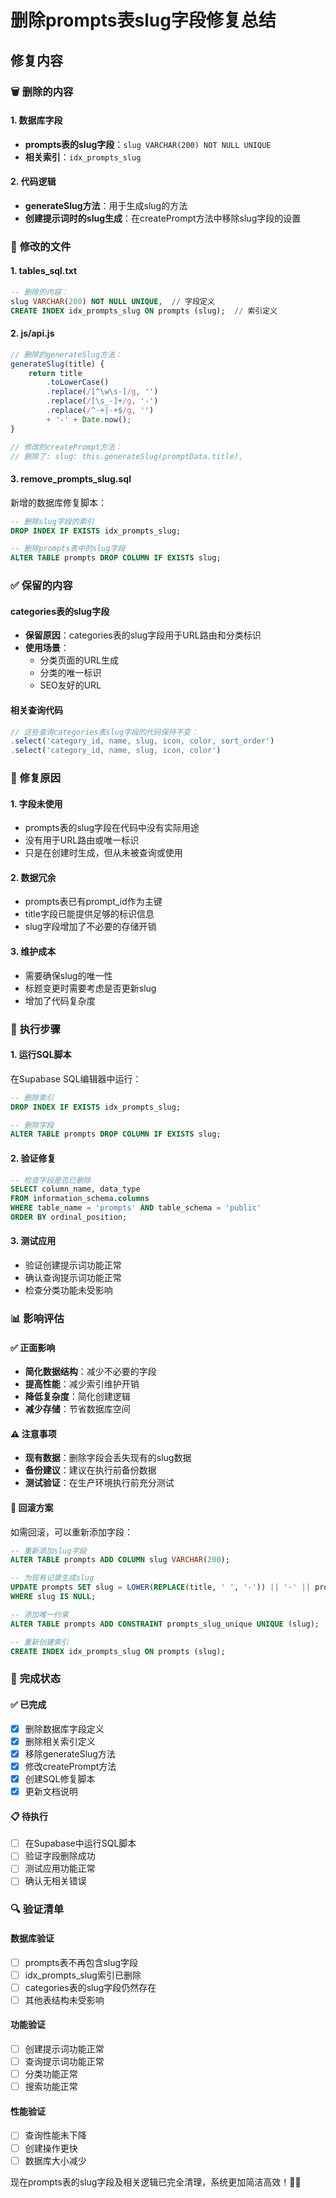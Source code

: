 # 删除prompts表slug字段修复总结

## 修复内容

### 🗑️ **删除的内容**

#### **1. 数据库字段**
- **prompts表的slug字段**：`slug VARCHAR(200) NOT NULL UNIQUE`
- **相关索引**：`idx_prompts_slug`

#### **2. 代码逻辑**
- **generateSlug方法**：用于生成slug的方法
- **创建提示词时的slug生成**：在createPrompt方法中移除slug字段的设置

### 📁 **修改的文件**

#### **1. tables_sql.txt**
```sql
-- 删除的内容：
slug VARCHAR(200) NOT NULL UNIQUE,  // 字段定义
CREATE INDEX idx_prompts_slug ON prompts (slug);  // 索引定义
```

#### **2. js/api.js**
```javascript
// 删除的generateSlug方法：
generateSlug(title) {
    return title
        .toLowerCase()
        .replace(/[^\w\s-]/g, '')
        .replace(/[\s_-]+/g, '-')
        .replace(/^-+|-+$/g, '')
        + '-' + Date.now();
}

// 修改的createPrompt方法：
// 删除了: slug: this.generateSlug(promptData.title),
```

#### **3. remove_prompts_slug.sql**
新增的数据库修复脚本：
```sql
-- 删除slug字段的索引
DROP INDEX IF EXISTS idx_prompts_slug;

-- 删除prompts表中的slug字段
ALTER TABLE prompts DROP COLUMN IF EXISTS slug;
```

### ✅ **保留的内容**

#### **categories表的slug字段**
- **保留原因**：categories表的slug字段用于URL路由和分类标识
- **使用场景**：
  - 分类页面的URL生成
  - 分类的唯一标识
  - SEO友好的URL

#### **相关查询代码**
```javascript
// 这些查询categories表slug字段的代码保持不变：
.select('category_id, name, slug, icon, color, sort_order')
.select('category_id, name, slug, icon, color')
```

### 🎯 **修复原因**

#### **1. 字段未使用**
- prompts表的slug字段在代码中没有实际用途
- 没有用于URL路由或唯一标识
- 只是在创建时生成，但从未被查询或使用

#### **2. 数据冗余**
- prompts表已有prompt_id作为主键
- title字段已能提供足够的标识信息
- slug字段增加了不必要的存储开销

#### **3. 维护成本**
- 需要确保slug的唯一性
- 标题变更时需要考虑是否更新slug
- 增加了代码复杂度

### 🔧 **执行步骤**

#### **1. 运行SQL脚本**
在Supabase SQL编辑器中运行：
```sql
-- 删除索引
DROP INDEX IF EXISTS idx_prompts_slug;

-- 删除字段
ALTER TABLE prompts DROP COLUMN IF EXISTS slug;
```

#### **2. 验证修复**
```sql
-- 检查字段是否已删除
SELECT column_name, data_type 
FROM information_schema.columns 
WHERE table_name = 'prompts' AND table_schema = 'public'
ORDER BY ordinal_position;
```

#### **3. 测试应用**
- 验证创建提示词功能正常
- 确认查询提示词功能正常
- 检查分类功能未受影响

### 📊 **影响评估**

#### **✅ 正面影响**
- **简化数据结构**：减少不必要的字段
- **提高性能**：减少索引维护开销
- **降低复杂度**：简化创建逻辑
- **减少存储**：节省数据库空间

#### **⚠️ 注意事项**
- **现有数据**：删除字段会丢失现有的slug数据
- **备份建议**：建议在执行前备份数据
- **测试验证**：在生产环境执行前充分测试

#### **🔄 回滚方案**
如需回滚，可以重新添加字段：
```sql
-- 重新添加slug字段
ALTER TABLE prompts ADD COLUMN slug VARCHAR(200);

-- 为现有记录生成slug
UPDATE prompts SET slug = LOWER(REPLACE(title, ' ', '-')) || '-' || prompt_id 
WHERE slug IS NULL;

-- 添加唯一约束
ALTER TABLE prompts ADD CONSTRAINT prompts_slug_unique UNIQUE (slug);

-- 重新创建索引
CREATE INDEX idx_prompts_slug ON prompts (slug);
```

### 🎉 **完成状态**

#### **✅ 已完成**
- [x] 删除数据库字段定义
- [x] 删除相关索引定义
- [x] 移除generateSlug方法
- [x] 修改createPrompt方法
- [x] 创建SQL修复脚本
- [x] 更新文档说明

#### **📋 待执行**
- [ ] 在Supabase中运行SQL脚本
- [ ] 验证字段删除成功
- [ ] 测试应用功能正常
- [ ] 确认无相关错误

### 🔍 **验证清单**

#### **数据库验证**
- [ ] prompts表不再包含slug字段
- [ ] idx_prompts_slug索引已删除
- [ ] categories表的slug字段仍然存在
- [ ] 其他表结构未受影响

#### **功能验证**
- [ ] 创建提示词功能正常
- [ ] 查询提示词功能正常
- [ ] 分类功能正常
- [ ] 搜索功能正常

#### **性能验证**
- [ ] 查询性能未下降
- [ ] 创建操作更快
- [ ] 数据库大小减少

现在prompts表的slug字段及相关逻辑已完全清理，系统更加简洁高效！🎯✨
